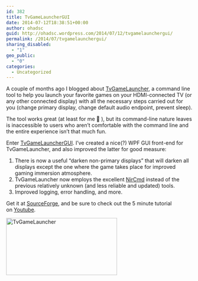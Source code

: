 ```yaml
---
id: 382
title: TvGameLauncherGUI
date: 2014-07-12T18:38:51+00:00
author: ohadsc
guid: http://ohadsc.wordpress.com/2014/07/12/tvgamelaunchergui/
permalink: /2014/07/tvgamelaunchergui/
sharing_disabled:
  - "1"
geo_public:
  - "0"
categories:
  - Uncategorized
---
```

A couple of months ago I blogged about [TvGameLauncher](http://ohadsc.wordpress.com/2014/01/12/introducing-tvgamelauncher/), a command line tool to help you launch your favorite games on your HDMI-connected TV (or any other connected display) with all the necessary steps carried out for you (change primary display, change default audio endpoint, prevent sleep).

The tool works great (at least for me 🙂 ), but its command-line nature leaves is inaccessible to users who aren&#8217;t comfortable with the command line and the entire experience isn&#8217;t that much fun.

Enter [TvGameLauncherGUI](https://sourceforge.net/projects/tvgamelauncher/). I&#8217;ve created a nice(?) WPF GUI front-end for TvGameLauncher, and also improved the latter for good measure:

  1. There is now a useful &#8220;darken non-primary displays&#8221; that will darken all displays except the one where the game takes place for improved gaming immersion atmosphere.
  2. TvGameLauncher now employs the excellent [NirCmd](http://www.nirsoft.net/utils/nircmd.html) instead of the previous relatively unknown (and less reliable and updated) tools.
  3. Improved logging, error handling, and more.

Get it at [SourceForge](https://sourceforge.net/projects/tvgamelauncher/), and be sure to check out the 5 minute tutorial on [Youtube](https://www.youtube.com/watch?v=z8N5RPswlH0).

<a href="http://ohadsoft8.azurewebsites.net/wp-content/uploads/2014/07/tvgamelauncher.png" target="_blank" rel="lightbox[382]"><img class="alignnone wp-image-381 size-medium" src="http://ohadsoft8.azurewebsites.net/wp-content/uploads/2014/07/tvgamelauncher.png?w=300" alt="TvGameLauncher" width="300" height="155" srcset="https://www.ohadsoft.com/wp-content/uploads/2014/07/tvgamelauncher.png 773w, https://www.ohadsoft.com/wp-content/uploads/2014/07/tvgamelauncher-300x156.png 300w" sizes="(max-width: 300px) 85vw, 300px" /></a>

&nbsp;